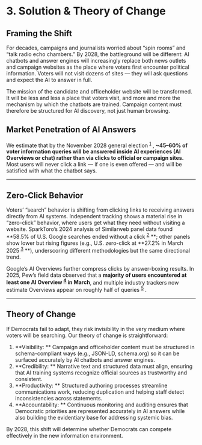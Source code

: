 # 3. Solution & Theory of Change

## Framing the Shift
For decades, campaigns and journalists worried about “spin rooms” and “talk radio echo chambers.” By 2028, the battleground will be different: AI chatbots and answer engines will increasingly replace both news outlets and campaign websites as the place where voters first encounter political information. Voters will not visit dozens of sites — they will ask questions and expect the AI to answer in full. 

The mission of the candidate and officeholder website will be transformed. It will be less and less a place that voters visit, and more and more the mechanism by which the chatbots are trained. Campaign content must therefore be structured for AI discovery, not just human browsing. 

## Market Penetration of AI Answers
We estimate that by the November 2028 general election <sup class="fn-ref"><a href="../ky-appendix-footnotes-methodology/#fn-sol-union-prob-2028">1</a></sup> , **~45–60% of voter information queries will be answered inside AI experiences (AI Overviews or chat) rather than via clicks to official or campaign sites.** Most users will never click a link — if one is even offered — and will be satisfied with what the chatbot says. 


---

## Zero-Click Behavior
Voters’ “search” behavior is shifting from clicking links to receiving answers directly from AI systems. Independent tracking shows a material rise in “zero-click” behavior, where users get what they need without visiting a website. SparkToro’s 2024 analysis of Similarweb panel data found **58.5% of U.S. Google searches ended without a click <sup class="fn-ref"><a href="../ky-appendix-footnotes-methodology/#fn-sol-sparktoro-zero-click-us-2024">2</a></sup> **; other panels show lower but rising figures (e.g., U.S. zero-click at **27.2% in March 2025 <sup class="fn-ref"><a href="../ky-appendix-footnotes-methodology/#fn-sol-zero-click-272-mar-2025">3</a></sup> **), underscoring different methodologies but the same directional trend. 

Google’s AI Overviews further compress clicks by answer-boxing results. In 2025, Pew’s field data observed that a **majority of users encountered at least one AI Overview <sup class="fn-ref"><a href="../ky-appendix-footnotes-methodology/#fn-sol-pew-58pct-ai-overview-exposure-2025">4</a></sup> in March**, and multiple industry trackers now estimate Overviews appear on roughly half of queries <sup class="fn-ref"><a href="../ky-appendix-footnotes-methodology/#fn-sol-aio-coverage-roughly-half-2025">5</a></sup> . 

---

## Theory of Change

If Democrats fail to adapt, they risk invisibility in the very medium where voters will be searching. Our theory of change is straightforward: 

1. **Visibility: ** Campaign and officeholder content must be structured in schema-compliant ways (e.g., JSON-LD, schema.org) so it can be surfaced accurately by AI chatbots and answer engines.
2. **Credibility: ** Narrative text and structured data must align, ensuring that AI training systems recognize official sources as trustworthy and consistent.
3. **Productivity: ** Structured authoring processes streamline communications work, reducing duplication and helping staff detect inconsistencies across statements.
4. **Accountability: ** Continuous monitoring and auditing ensures that Democratic priorities are represented accurately in AI answers while also building the evidentiary base for addressing systemic bias.

By 2028, this shift will determine whether Democrats can compete effectively in the new information environment.
